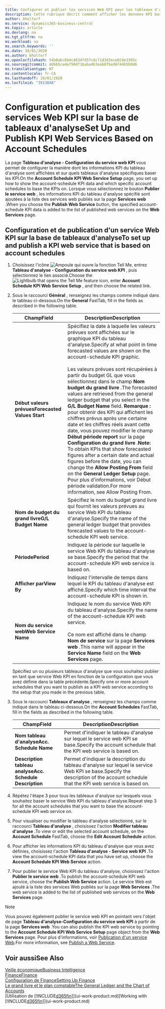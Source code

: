 ```yaml
---
title: Configurer et publier les services Web KPI pour les tableaux d'analyse | Microsoft Docs
description: Cette rubrique décrit comment afficher les données KPI basées sur des tableaux d'analyse spécifiques.
author: bholtorf
ms.service: dynamics365-business-central
ms.topic: article
ms.devlang: na
ms.tgt_pltfrm: na
ms.workload: na
ms.search.keywords: ''
ms.date: 10/01/2020
ms.author: bholtorf
ms.openlocfilehash: 54b0abc6b4c4834fd57cdc71d3d3ece024e3395c
ms.sourcegitcommit: ddbb5cede750df1baba4b3eab8fbed6744b5b9d6
ms.translationtype: HT
ms.contentlocale: fr-CA
ms.lasthandoff: 10/01/2020
ms.locfileid: "3913848"
---
```

# <a name="set-up-and-publish-kpi-web-services-based-on-account-schedules"></a><span data-ttu-id="c2c21-103">Configuration et publication des services Web KPI sur la base de tableaux d'analyse</span><span class="sxs-lookup"><span data-stu-id="c2c21-103">Set Up and Publish KPI Web Services Based on Account Schedules</span></span>
<span data-ttu-id="c2c21-104">La page **Tableau d'analyse - Configuration du service web KPI** vous permet de configurer la manière dont les informations KPI du tableau d'analyse sont affichées et sur quels tableaux d'analyse spécifiques baser les KPI.</span><span class="sxs-lookup"><span data-stu-id="c2c21-104">On the **Account Schedule KPI Web Service Setup** page, you set up how to show the account-schedule KPI data and which specific account schedules to base the KPIs on.</span></span> <span data-ttu-id="c2c21-105">Lorsque vous sélectionnez le bouton **Publier le service web** , les informations KPI du tableau d'analyse spécifié sont ajoutées à la liste des services web publiés sur la page **Services web** .</span><span class="sxs-lookup"><span data-stu-id="c2c21-105">When you choose the **Publish Web Service** button, the specified account-schedule KPI data is added to the list of published web services on the **Web Services** page.</span></span>  

## <a name="to-set-up-and-publish-a-kpi-web-service-that-is-based-on-account-schedules"></a><span data-ttu-id="c2c21-106">Configuration et de publication d'un service Web KPI sur la base de tableaux d'analyse</span><span class="sxs-lookup"><span data-stu-id="c2c21-106">To set up and publish a KPI web service that is based on account schedules</span></span>  
1.  <span data-ttu-id="c2c21-107">Choisissez l'icône ![Ampoule qui ouvre la fonction Tell Me](media/ui-search/search_small.png "Dites-moi ce que vous voulez faire"), entrez **Tableau d'analyse - Configuration du service web KPI** , puis sélectionnez le lien associé.</span><span class="sxs-lookup"><span data-stu-id="c2c21-107">Choose the ![Lightbulb that opens the Tell Me feature](media/ui-search/search_small.png "Tell me what you want to do") icon, enter **Account Schedule KPI Web Service Setup** , and then choose the related link.</span></span>  
2.  <span data-ttu-id="c2c21-108">Sous le raccourci **Général** , renseignez les champs comme indiqué dans le tableau ci-dessous.</span><span class="sxs-lookup"><span data-stu-id="c2c21-108">On the **General** FastTab, fill in the fields as described in the following table.</span></span>  

    |<span data-ttu-id="c2c21-109">Champ</span><span class="sxs-lookup"><span data-stu-id="c2c21-109">Field</span></span>|<span data-ttu-id="c2c21-110">Description</span><span class="sxs-lookup"><span data-stu-id="c2c21-110">Description</span></span>|  
    |---------------------------------|---------------------------------------|  
    |<span data-ttu-id="c2c21-111">**Début valeurs prévues**</span><span class="sxs-lookup"><span data-stu-id="c2c21-111">**Forecasted Values Start**</span></span>|<span data-ttu-id="c2c21-112">Spécifiez la date à laquelle les valeurs prévues sont affichées sur le graphique KPI du tableau d'analyse.</span><span class="sxs-lookup"><span data-stu-id="c2c21-112">Specify at what point in time forecasted values are shown on the account-schedule KPI graphic.</span></span><br /><br /> <span data-ttu-id="c2c21-113">Les valeurs prévues sont récupérées à partir du budget GL que vous sélectionnez dans le champ **Nom budget du grand livre** .</span><span class="sxs-lookup"><span data-stu-id="c2c21-113">The forecasted values are retrieved from the general ledger budget that you select in the **G/L Budget Name** field.</span></span> <span data-ttu-id="c2c21-114">**Remarque :** pour obtenir des KPI qui affichent les chiffres prévus après une certaine date et les chiffres réels avant cette date, vous pouvez modifier le champ **Début période report** sur la page **Configuration du grand livre** .</span><span class="sxs-lookup"><span data-stu-id="c2c21-114">**Note:**  To obtain KPIs that show forecasted figures after a certain date and actual figures before the date, you can change the **Allow Posting From** field on the **General Ledger Setup** page.</span></span> <span data-ttu-id="c2c21-115">Pour plus d'informations, voir Début période validation.</span><span class="sxs-lookup"><span data-stu-id="c2c21-115">For more information, see Allow Posting From.</span></span>|  
    |<span data-ttu-id="c2c21-116">**Nom de budget du grand livre**</span><span class="sxs-lookup"><span data-stu-id="c2c21-116">**G/L Budget Name**</span></span>|<span data-ttu-id="c2c21-117">Spécifiez le nom du budget grand livre qui fournit les valeurs prévues au service Web KPI du tableau d'analyse.</span><span class="sxs-lookup"><span data-stu-id="c2c21-117">Specify the name of the general ledger budget that provides forecasted values to the account-schedule KPI web service.</span></span>|  
    |<span data-ttu-id="c2c21-118">**Période**</span><span class="sxs-lookup"><span data-stu-id="c2c21-118">**Period**</span></span>|<span data-ttu-id="c2c21-119">Indiquez la période sur laquelle le service Web KPI du tableau d'analyse se base.</span><span class="sxs-lookup"><span data-stu-id="c2c21-119">Specify the period that the account-schedule KPI web service is based on.</span></span>|  
    |<span data-ttu-id="c2c21-120">**Afficher par**</span><span class="sxs-lookup"><span data-stu-id="c2c21-120">**View By**</span></span>|<span data-ttu-id="c2c21-121">Indiquez l'intervalle de temps dans lequel le KPI du tableau d'analyse est affiché.</span><span class="sxs-lookup"><span data-stu-id="c2c21-121">Specify which time interval the account-schedule KPI is shown in.</span></span>|  
    |<span data-ttu-id="c2c21-122">**Nom du service web**</span><span class="sxs-lookup"><span data-stu-id="c2c21-122">**Web Service Name**</span></span>|<span data-ttu-id="c2c21-123">Indiquez le nom du service Web KPI du tableau d'analyse.</span><span class="sxs-lookup"><span data-stu-id="c2c21-123">Specify the name of the account-schedule KPI web service.</span></span><br /><br /> <span data-ttu-id="c2c21-124">Ce nom est affiché dans le champ **Nom de service** sur la page **Services web** .</span><span class="sxs-lookup"><span data-stu-id="c2c21-124">This name will appear in the **Service Name** field on the **Web Services** page.</span></span>|  

    <span data-ttu-id="c2c21-125">Spécifiez un ou plusieurs tableaux d'analyse que vous souhaitez publier en tant que service Web KPI en fonction de la configuration que vous avez définie dans la table précédente.</span><span class="sxs-lookup"><span data-stu-id="c2c21-125">Specify one or more account schedules that you want to publish as a KPI web service according to the setup that you made in the previous table.</span></span>  

3.  <span data-ttu-id="c2c21-126">Sous le raccourci **Tableaux d'analyse** , renseignez les champs comme indiqué dans le tableau ci-dessous.</span><span class="sxs-lookup"><span data-stu-id="c2c21-126">On the **Account Schedules** FastTab, fill in the fields as described in the following table.</span></span>  

    |<span data-ttu-id="c2c21-127">Champ</span><span class="sxs-lookup"><span data-stu-id="c2c21-127">Field</span></span>|<span data-ttu-id="c2c21-128">Description</span><span class="sxs-lookup"><span data-stu-id="c2c21-128">Description</span></span>|  
    |---------------------------------|---------------------------------------|  
    |<span data-ttu-id="c2c21-129">**Nom tableau d'analyse**</span><span class="sxs-lookup"><span data-stu-id="c2c21-129">**Acc. Schedule Name**</span></span>|<span data-ttu-id="c2c21-130">Permet d'indiquer le tableau d'analyse sur lequel le service web KPI se base.</span><span class="sxs-lookup"><span data-stu-id="c2c21-130">Specify the account schedule that the KPI web service is based on.</span></span>|  
    |<span data-ttu-id="c2c21-131">**Description tableau analyse**</span><span class="sxs-lookup"><span data-stu-id="c2c21-131">**Acc. Schedule Description**</span></span>|<span data-ttu-id="c2c21-132">Permet d'indiquer la description du tableau d'analyse sur lequel le service Web KPI se base.</span><span class="sxs-lookup"><span data-stu-id="c2c21-132">Specify the description of the account schedule that the KPI web service is based on.</span></span>|  

4.  <span data-ttu-id="c2c21-133">Répétez l'étape 3 pour tous les tableaux d'analyse sur lesquels vous souhaitez baser le service Web KPI du tableau d'analyse.</span><span class="sxs-lookup"><span data-stu-id="c2c21-133">Repeat step 3 for all the account schedules that you want to base the account-schedule KPI web service on.</span></span>  
5.  <span data-ttu-id="c2c21-134">Pour visualiser ou modifier le tableau d'analyse sélectionné, sur le raccourci **Tableau d'analyse** , choisissez l'action **Modifier tableau d'analyse** .</span><span class="sxs-lookup"><span data-stu-id="c2c21-134">To view or edit the selected account schedule, on the **Account Schedule** FastTab, choose the **Edit Account Schedule** action.</span></span>  
6.  <span data-ttu-id="c2c21-135">Pour afficher les informations KPI du tableau d'analyse que vous avez définies, choisissez l'action **Tableau d'analyse - Service web KPI** .</span><span class="sxs-lookup"><span data-stu-id="c2c21-135">To view the account-schedule KPI data that you have set up, choose the **Account Schedule KPI Web Service** action.</span></span>  
7.  <span data-ttu-id="c2c21-136">Pour publier le service Web KPI du tableau d'analyse, choisissez l'action **Publier le service web** .</span><span class="sxs-lookup"><span data-stu-id="c2c21-136">To publish the account-schedule KPI web service, choose the **Publish Web Service** action.</span></span> <span data-ttu-id="c2c21-137">Le service Web est ajouté à la liste des services Web publiés sur la page **Web Services** .</span><span class="sxs-lookup"><span data-stu-id="c2c21-137">The web service is added to the list of published web services on the **Web Services** page.</span></span>  

> [!NOTE]  
>  <span data-ttu-id="c2c21-138">Vous pouvez également publier le service web KPI en pointant vers l'objet de page **Tableau d'analyse-Configuration du service web KPI** à partir de la page **Services web** .</span><span class="sxs-lookup"><span data-stu-id="c2c21-138">You can also publish the KPI web service by pointing to the **Account Schedule KPI Web Service Setup** page object from the **Web Services** page.</span></span> <span data-ttu-id="c2c21-139">Pour plus d'informations, voir [Publication d'un service Web](across-how-publish-web-service.md).</span><span class="sxs-lookup"><span data-stu-id="c2c21-139">For more information, see [Publish a Web Service](across-how-publish-web-service.md).</span></span>  

## <a name="see-also"></a><span data-ttu-id="c2c21-140">Voir aussi</span><span class="sxs-lookup"><span data-stu-id="c2c21-140">See Also</span></span>  
[<span data-ttu-id="c2c21-141">Veille économique</span><span class="sxs-lookup"><span data-stu-id="c2c21-141">Business Intelligence</span></span>](bi.md)  
[<span data-ttu-id="c2c21-142">Finance</span><span class="sxs-lookup"><span data-stu-id="c2c21-142">Finance</span></span>](finance.md)  
[<span data-ttu-id="c2c21-143">Configuration de Finance</span><span class="sxs-lookup"><span data-stu-id="c2c21-143">Setting Up Finance</span></span>](finance-setup-finance.md)  
[<span data-ttu-id="c2c21-144">Le grand livre et le plan comptable</span><span class="sxs-lookup"><span data-stu-id="c2c21-144">The General Ledger and the Chart of Accounts</span></span>](finance-general-ledger.md)  
<span data-ttu-id="c2c21-145">[Utilisation de [!INCLUDE[d365fin](includes/d365fin_md.md)]](ui-work-product.md)</span><span class="sxs-lookup"><span data-stu-id="c2c21-145">[Working with [!INCLUDE[d365fin](includes/d365fin_md.md)]](ui-work-product.md)</span></span>
